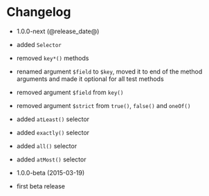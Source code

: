 Changelog
=========

* 1.0.0-next (@release_date@)

 * added `Selector`
 * removed `key*()` methods
 * renamed argument `$field` to `$key`, moved it to end of the method arguments
   and made it optional for all test methods
 * removed argument `$field` from `key()`
 * removed argument `$strict` from `true()`, `false()` and `oneOf()`
 * added `atLeast()` selector
 * added `exactly()` selector
 * added `all()` selector
 * added `atMost()` selector

* 1.0.0-beta (2015-03-19)

 * first beta release
